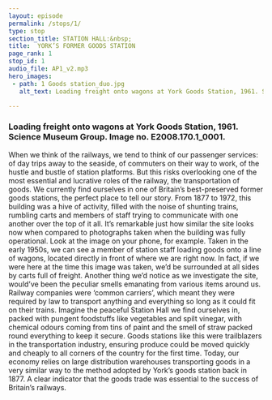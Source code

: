 ```yaml
---
layout: episode
permalink: /stops/1/
type: stop
section_title: STATION HALL:&nbsp;
title:  YORK’S FORMER GOODS STATION
page_rank: 1
stop_id: 1
audio_file: AP1_v2.mp3
hero_images:
 - path: 1 Goods station_duo.jpg
   alt_text: Loading freight onto wagons at York Goods Station, 1961. Science Museum Group. Image no. E2008.170.1_0001.

---
```


### Loading freight onto wagons at York Goods Station, 1961. Science Museum Group. Image no. E2008.170.1_0001.

When we think of the railways, we tend to think of our passenger services: of day trips away to the seaside, of commuters on their way to work, of the hustle and bustle of station platforms. But this risks overlooking one of the most essential and lucrative roles of the railway, the transportation of goods.
We currently find ourselves in one of Britain’s best-preserved former goods stations, the perfect place to tell our story. From 1877 to 1972, this building was a hive of activity, filled with the noise of shunting trains, rumbling carts and members of staff trying to communicate with one another over the top of it all.
It’s remarkable just how similar the site looks now when compared to photographs taken when the building was fully operational. Look at the image on your phone, for example. Taken in the early 1950s, we can see a member of station staff loading goods onto a line of wagons, located directly in front of where we are right now. In fact, if we were here at the time this image was taken, we’d be surrounded at all sides by carts full of freight.
Another thing we’d notice as we investigate the site, would’ve been the peculiar smells emanating from various items around us. Railway companies were ‘common carriers’, which meant they were required by law to transport anything and everything so long as it could fit on their trains. Imagine the peaceful Station Hall we find ourselves in, packed with pungent foodstuffs like vegetables and spilt vinegar, with chemical odours coming from tins of paint and the smell of straw packed round everything to keep it secure.
Goods stations like this were trailblazers in the transportation industry, ensuring produce could be moved quickly and cheaply to all corners of the country for the first time. Today, our economy relies on large distribution warehouses transporting goods in a very similar way to the method adopted by York’s goods station back in 1877. A clear indicator that the goods trade was essential to the success of Britain’s railways.
